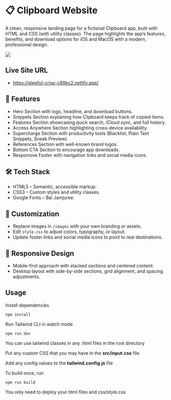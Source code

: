 # 📋 Clipboard Website

A clean, responsive landing page for a fictional Clipboard app, built with HTML and CSS (with utility classes).
The page highlights the app’s features, benefits, and download options for iOS and MacOS with a modern, professional design.

<image src="./images/clipboard.png" />

## Live Site URL

- <https://gleeful-crisp-c89bc2.netlify.app/>

## 🚀 Features

- Hero Section with logo, headline, and download buttons.
- Snippets Section explaining how Clipboard keeps track of copied items.
- Features Section showcasing quick search, iCloud sync, and full history.
- Access Anywhere Section highlighting cross-device availability.
- Supercharge Section with productivity tools (Blacklist, Plain Text Snippets, Sneak Preview).
- References Section with well-known brand logos.
- Bottom CTA Section to encourage app downloads.
- Responsive Footer with navigation links and social media icons.

## 🛠️ Tech Stack

- HTML5 – Semantic, accessible markup.
- CSS3 – Custom styles and utility classes.
- Google Fonts – Bai Jamjuree.

## 🎨 Customization

- Replace images in `/images` with your own branding or assets.
- Edit `style.css` to adjust colors, typography, or layout.
- Update footer links and social media icons to point to real destinations.

## 📱 Responsive Design

- Mobile-first approach with stacked sections and centered content.
- Desktop layout with side-by-side sections, grid alignment, and spacing adjustments.

## Usage

Install dependencies

```
npm install
```

Run Tailwind CLI in watch mode

```
npm run dev
```

You can use tailwind classes in any .html files in the root directory

Put any custom CSS that you may have in the **src/input.css** file

Add any config values to the **tailwind.config.js** file

To build once, run

```
npm run build
```

You only need to deploy your html files and css/style.css
